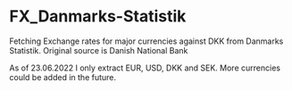 # FX_Danmarks-Statistik
Fetching Exchange rates for major currencies against DKK from Danmarks Statistik. Original source is Danish National Bank

As of 23.06.2022 I only extract EUR, USD, DKK and SEK. More currencies could be added in the future.

